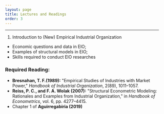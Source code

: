 ```yaml
---
layout: page
title: Lectures and Readings
order: 3
---
```

***

1.  Introduction to (New) Empirical Industrial Organization  

- Economic questions and data in EIO;  
- Examples of structural models in EIO;  
- Skills required to conduct EIO researches

### Required Reading:
- **Bresnahan, T. F.(1989):** "Empirical Studies of Industries with Market Power," *Handbook of Industrial Organization*, 2(89), 1011–1057.  
 - **Reiss, P. C., and F. A. Wolak (2007):** "Structural Econometric Modeling: Rationales and Examples from Industrial Organization," in *Handbook of Econometrics*, vol. 6, pp. 4277–4415.  
 - Chapter 1 of **Aguirregabiria (2019)**

 
